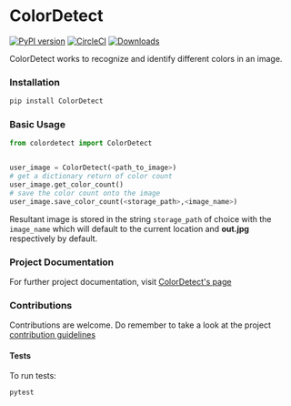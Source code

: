 # ColorDetect


[![PyPI version](https://badge.fury.io/py/ColorDetect.svg)](https://pypi.org/project/ColorDetect/)
[![CircleCI](https://circleci.com/gh/MarvinKweyu/ColorDetect.svg?style=svg)](https://circleci.com/gh/MarvinKweyu/ColorDetect)
[![Downloads](https://pepy.tech/badge/colordetect)](https://pypi.org/project/ColorDetect/)


ColorDetect works to recognize and identify different colors in an image.


### Installation

```bash
pip install ColorDetect
```

### Basic Usage
```python
from colordetect import ColorDetect


user_image = ColorDetect(<path_to_image>)
# get a dictionary return of color count
user_image.get_color_count()
# save the color count onto the image
user_image.save_color_count(<storage_path>,<image_name>)

```

Resultant image is stored in the string `storage_path` of choice with the `image_name` which will default to the current location and **out.jpg** respectively by default.

### Project Documentation

For further project documentation, visit [ColorDetect's page](https://colordetect.readthedocs.io/en/latest/) 

### Contributions

Contributions are welcome.
Do remember to take a look at the project [contribution guidelines](https://github.com/MarvinKweyu/ColorDetect/blob/master/CONTRIBUTING.rst)

#### Tests
To run tests:
```bash
pytest 
```
